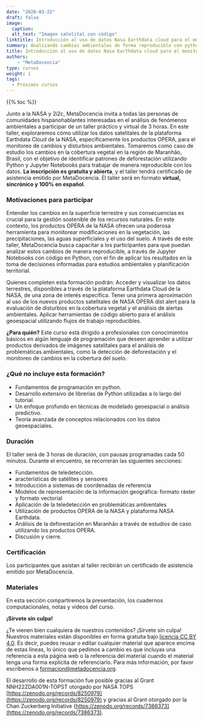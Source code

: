 ```yaml
---
date: "2020-03-22"
draft: false
image:
  caption: 
  alt_text: "Imagen satelital con código"
linktitle: Introducción al uso de datos Nasa Earthdata cloud para el monitoreo de cambios y disturbios ambientales
summary: Analizando cambios ambientales de forma reproducible con python y datos satelitales de la plataforma Earthdata Cloud de la NASA.
title: Introducción al uso de datos Nasa Earthdata cloud para el monitoreo de cambios y disturbios ambientales
authors: 
    - "MetaDocencia"
type: cursos
weight: 1
tags:
  - Próximos cursos
---
```


{{% toc %}}

Junto a la NASA y 2i2c, MetaDocencia invita a todas las personas de comunidades hispanohablantes interesadas en el análisis de fenómenos ambientales a participar de  un taller práctico y virtual de 3 horas.  En este taller, exploraremos cómo utilizar los datos satelitales de la plataforma Earthdata Cloud de la NASA, específicamente los productos OPERA, para el monitoreo de cambios y disturbios ambientales. Tomaremos como caso de estudio los cambios en la cobertura vegetal en la región de Maranhão, Brasil, con el objetivo de identificar patrones de deforestación utilizando Python y Jupyter Notebooks para trabajar de manera reproducible con los datos.
**La inscripción es gratuita y abierta**, y el taller tendrá certificado de asistencia emitido por MetaDocencia. El taller será en formato **virtual, sincrónico y 100% en español**.

### Motivaciones para participar 
Entender los cambios en la superficie terrestre y sus consecuencias es crucial para la gestión sostenible de los recursos naturales. En este contexto, los productos OPERA de la NASA ofrecen una poderosa herramienta para monitorear modificaciones en la vegetación, las precipitaciones, las aguas superficiales y el uso del suelo. A través de este taller, MetaDocencia busca capacitar a los participantes para que puedan analizar estos cambios de manera reproducible, a través de Jupyter Notebooks con código en Python, con el fin de aplicar los resultados en la toma de decisiones informadas para estudios ambientales y planificación territorial.

Quienes completen esta formación podrán:
Acceder y visualizar los datos terrestres, disponibles a través de la plataforma Earthdata Cloud de la NASA, de una zona de interés específica.
Tener una primera aproximación al uso de los nuevos productos satelitales de NASA OPERA dist alert para la evaluación de disturbios en la cobertura vegetal y el análisis de alertas ambientales. 
Aplicar herramientas de código abierto para el análisis geoespacial utilizando flujos de trabajo reproducibles.  

**¿Para quién?**
Este curso está dirigido a profesionales con conocimientos básicos en algún lenguaje de programación que deseen aprender a utilizar productos derivados de imágenes satelitales para el análisis de problemáticas ambientales, como la detección de deforestación y el monitoreo de cambios en la cobertura del suelo.


### ¿Qué _no_ incluye esta formación? 

* Fundamentos de programación en python.
* Desarrollo extensivo de librerías de Python utilizadas a lo largo del tutorial.
* Un enfoque profundo en técnicas de modelado geoespacial o análisis predictivo.
* Teoría avanzada de conceptos relacionados con los datos geoespaciales. 

### Duración

El taller será de 3 horas de duración, con pausas programadas cada 50 minutos. Durante el encuentro, se recorrerán las siguientes secciones:
* Fundamentos de teledetección.
* aracterísticas de satélites y sensores
* Introducción a sistemas de coordenadas de referencia
* Modelos de representación de la información geográfica: formato ráster y formato vectorial
* Aplicación de la teledetección en problemáticas ambientales
* Utilización de productos OPERA de la NASA y plataforma NASA Earthdata.
* Análisis de la deforestación en Maranhão a través de estudios de caso utilizando los productos OPERA.
* Discusión y cierre.

### Certificación

Los participantes que asistan al taller recibirán un certificado de asistencia emitido por MetaDocencia.

### Materiales

En esta sección compartiremos la presentación, los cuadernos computacionales, notas  y videos del curso.

**¡Sírvete sin culpa!**

¿Te vienen bien cualquiera de nuestros contenidos? ¡Sírvete sin culpa! Nuestros materiales están disponibles en forma gratuita bajo [licencia CC BY 4.0](https://creativecommons.org/licenses/by/4.0/deed.es). Es decir, puedes reusar o editar cualquier material que aparece encima de estas líneas, lo único que pedimos a cambio es que incluyas una referencia a esta página web o la referencia del material cuando el material tenga una forma explícita de referenciarlo. Para más información, por favor escríbenos a formacion@metadocencia.org.

El desarrollo de esta formación fue posible gracias al Grant NNH22ZDA001N-TOPST otorgado por NASA TOPS [https://zenodo.org/records/8250979](https://zenodo.org/records/8250979) y gracias al Grant otorgado por la Chan Zuckerberg Initiative {https://zenodo.org/records/7386373](https://zenodo.org/records/7386373).
